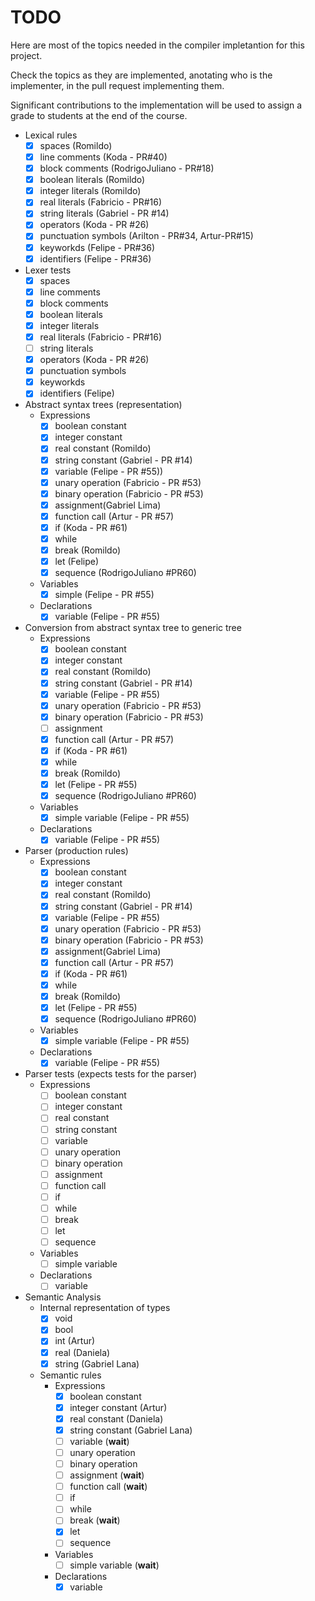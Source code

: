 # TODO

Here are most of the topics needed in the compiler impletantion for this project.

Check the topics as they are implemented, anotating who is the implementer, in the pull request implementing them.

Significant contributions to the implementation will be used to assign a grade to students at the end of the course.

- Lexical rules
   - [x] spaces (Romildo)
   - [x] line comments (Koda - PR#40)
   - [x] block comments (RodrigoJuliano - PR#18)
   - [x] boolean literals (Romildo)
   - [x] integer literals (Romildo)
   - [x] real literals (Fabricio - PR#16)
   - [x] string literals (Gabriel - PR #14)
   - [x] operators (Koda - PR #26)
   - [x] punctuation symbols (Arilton - PR#34, Artur-PR#15)
   - [x] keyworkds (Felipe - PR#36)
   - [x] identifiers (Felipe - PR#36)

- Lexer tests
   - [x] spaces
   - [x] line comments
   - [x] block comments
   - [x] boolean literals
   - [x] integer literals
   - [x] real literals (Fabricio - PR#16)
   - [ ] string literals
   - [x] operators (Koda - PR #26)
   - [x] punctuation symbols
   - [x] keyworkds
   - [x] identifiers (Felipe)

- Abstract syntax trees (representation)
   - Expressions
     - [x] boolean constant
     - [x] integer constant
     - [x] real constant (Romildo)
     - [x] string constant (Gabriel - PR #14)
     - [x] variable (Felipe - PR #55))
     - [x] unary operation  (Fabricio - PR #53)
     - [x] binary operation  (Fabricio - PR #53)
     - [x] assignment(Gabriel Lima)
     - [x] function call   (Artur - PR #57)
     - [x] if (Koda - PR #61)
     - [x] while
     - [x] break (Romildo)
     - [x] let (Felipe)
     - [x] sequence (RodrigoJuliano #PR60)
   - Variables
     - [x] simple (Felipe - PR #55)
   - Declarations
     - [x] variable (Felipe - PR #55)

- Conversion from abstract syntax tree to generic tree
   - Expressions
     - [x] boolean constant
     - [x] integer constant
     - [x] real constant (Romildo)
     - [x] string constant (Gabriel - PR #14)
     - [x] variable (Felipe - PR #55)
     - [x] unary operation  (Fabricio - PR #53)
     - [x] binary operation  (Fabricio - PR #53)
     - [ ] assignment
     - [x] function call  (Artur - PR #57)
     - [x] if (Koda - PR #61)
     - [x] while
     - [x] break (Romildo)
     - [x] let (Felipe - PR #55)
     - [x] sequence (RodrigoJuliano #PR60)
   - Variables
     - [x] simple variable (Felipe - PR #55)
   - Declarations
     - [x] variable (Felipe - PR #55)

- Parser (production rules)
   - Expressions
     - [x] boolean constant
     - [x] integer constant
     - [x] real constant (Romildo)
     - [x] string constant (Gabriel - PR #14)
     - [x] variable (Felipe - PR #55)
     - [x] unary operation  (Fabricio - PR #53)
     - [x] binary operation  (Fabricio - PR #53)
     - [x] assignment(Gabriel Lima)
     - [x] function call   (Artur - PR #57)
     - [x] if (Koda - PR #61)
     - [x] while
     - [x] break (Romildo)
     - [x] let (Felipe - PR #55)
     - [x] sequence (RodrigoJuliano #PR60)
   - Variables
     - [x] simple variable (Felipe - PR #55)
   - Declarations
     - [x] variable (Felipe - PR #55)

- Parser tests (expects tests for the parser)
   - Expressions
     - [ ] boolean constant
     - [ ] integer constant
     - [ ] real constant
     - [ ] string constant
     - [ ] variable
     - [ ] unary operation
     - [ ] binary operation
     - [ ] assignment
     - [ ] function call
     - [ ] if
     - [ ] while
     - [ ] break
     - [ ] let
     - [ ] sequence
   - Variables
     - [ ] simple variable
   - Declarations
     - [ ] variable

- Semantic Analysis
  - Internal representation of types
    - [x] void
    - [x] bool
    - [x] int (Artur)
    - [x] real (Daniela)
    - [x] string (Gabriel Lana)

  - Semantic rules
    - Expressions
       - [x] boolean constant
       - [x] integer constant (Artur)
       - [x] real constant (Daniela)
       - [x] string constant (Gabriel Lana)
       - [ ] variable (**wait**)
       - [ ] unary operation
       - [ ] binary operation
       - [ ] assignment (**wait**)
       - [ ] function call (**wait**)
       - [ ] if
       - [ ] while
       - [ ] break (**wait**)
       - [x] let
       - [ ] sequence
     - Variables
       - [ ] simple variable (**wait**)
     - Declarations
       - [x] variable

